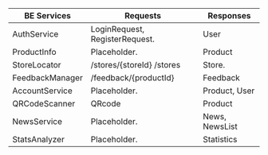 | BE Services      | Requests                                              | Responses             |
|-----------------|------------------------------------------------------------------|-----------------------------------|
| AuthService     | LoginRequest, RegisterRequest.              | User  |
| ProductInfo     | Placeholder.                  | Product |
| StoreLocator     | /stores/{storeId} /stores   | Store.  |
| FeedbackManager | /feedback/{productId} | Feedback   |
| AccountService | Placeholder.                  | Product, User       |
| QRCodeScanner   | QRcode       | Product|
| NewsService   | Placeholder.     |News, NewsList|
| StatsAnalyzer     | Placeholder.       | Statistics       |
